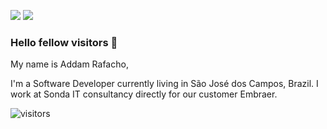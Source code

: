 
[![](https://img.shields.io/badge/LinkedIn-addamrafacho-blue)](https://www.linkedin.com/in/addam-rafacho/)
[![](https://img.shields.io/badge/Gmail-addamcaue%40gmail.com-red)](mailto:addamcaue@gmail.com)
<!-- [![](https://img.shields.io/badge/Telegram-%40ayushkumar__25-blue)](https://t.me/ayushkumar_25) -->


### Hello fellow visitors 👋

My name is Addam Rafacho,

I'm a Software Developer currently living in São José dos Campos, Brazil. I work at Sonda IT consultancy directly for our customer Embraer.



<!--
## About Me:
#### Always curious to learn cutting edge technology. A bit enthusiast towards web development. Competitive coding and motor sports boost my adrenaline. <br> <br>


### ⚒   My Development Toolbelt

- 🔭 I’m currently working on ...
- 👯 I’m looking to collaborate on ...
- 🌱 I’m currently learning ...
-->

<!--
Here are some ideas to get you started:

- 🤔 I’m looking for help with ...
- 💬 Ask me about ...
- 📫 How to reach me: ...
- 😄 Pronouns: ...
- ⚡ Fun fact: ...
-->


<!-- TO make screenshot of your code, copy below link:  
https://carbon.now.sh/ -->


![visitors](https://visitor-badge.glitch.me/badge?page_id=addamc.addamc) <br>
<!--[![HitCount](http://hits.dwyl.com/ayushkumar-25/ayushkumar-25/ayushkumar-25.svg)](http://hits.dwyl.com/ayushkumar-25/ayushkumar-25/ayushkumar-25) <br>

[![forthebadge](https://forthebadge.com/images/badges/built-with-love.svg)](https://forthebadge.com)

---

⭐️ From [@ayushkumar-25](https://github.com/ayushkumar-25)
-->

<!-- TO make screenshot of your code, copy below link:  
https://carbon.now.sh/ -->
